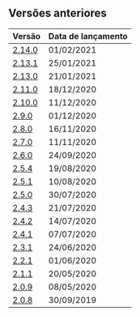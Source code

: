 ## Versões anteriores

|Versão  |Data de lançamento|
|--------|------------------|
|[2.14.0](~/2.0/versao_2.14/2.14.0.md)        |   01/02/2021|
|[2.13.1](~/2.0/versao_2.13/2.13.1.md)        |   25/01/2021|
|[2.13.0](~/2.0/versao_2.13/2.13.0.md)        |   21/01/2021|
|[2.11.0](~/2.0/versao_2.11/2.11.0.md)        |   18/12/2020|
|[2.10.0](~/2.0/versao_2.10/2.10.0.md)        |   11/12/2020|
|[2.9.0](~/2.0/versao_2.9/2.9.0.md)           |   01/12/2020|
|[2.8.0](~/2.0/versao_2.8/2.8.0-303.md)       |   16/11/2020|
|[2.7.0](~/2.0/versao_2.7/2.7.0-303.md)       |   11/11/2020|
|[2.6.0](~/2.0/versao_2.6/2.6.0-303.md)       |   24/09/2020|
|[2.5.4](~/2.0/versao_2.5/2.5.4-303.md)       |   19/08/2020|
|[2.5.1](~/2.0/versao_2.5/2.5.1-303.md)       |   10/08/2020|
|[2.5.0](~/2.0/versao_2.5/2.5.0-303.md)       |   30/07/2020|
|[2.4.3](~/2.0/versao_2.4/2.4.3-303.md)       |   21/07/2020|
|[2.4.2](~/2.0/versao_2.4/2.4.2-303.md)       |   14/07/2020|
|[2.4.1](~/2.0/versao_2.4/2.4.1-303.md)       |   07/07/2020|
|[2.3.1](~/2.0/versao_2.3/2.3.0-303.md)       |   24/06/2020|
|[2.2.1](~/2.0/versao_2.2/2.2.1-303.md)       |   01/06/2020|
|[2.1.1](~/2.0/versao_2.1/2.1.1-303.md)       |   20/05/2020|
|[2.0.9](~/2.0/versao_2.0/2.0.9.md)           |   08/05/2020|
|[2.0.8](~/2.0/versao_2.0/2.0.8.md)           |   30/09/2019|